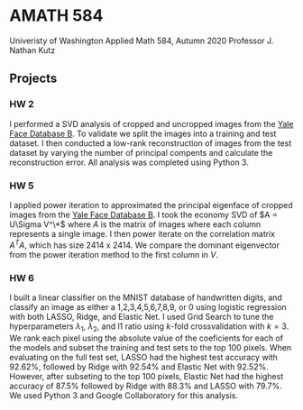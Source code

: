 # AMATH 584

Univeristy of Washington Applied Math 584, Autumn 2020
Professor J. Nathan Kutz

## Projects
### HW 2
I performed a SVD analysis of cropped and uncropped images from the [Yale Face Database B](http://vision.ucsd.edu/~leekc/ExtYaleDatabase/Yale%20Face%20Database.htm).
To validate we split the images into a training and test dataset. I then conducted a low-rank reconstruction of images from the test dataset by varying the number of principal compents and calculate the reconstruction error. All analysis was completed using Python 3.

### HW 5
I applied power iteration to approximated the principal eigenface of cropped images from the [Yale Face Database B](http://vision.ucsd.edu/~leekc/ExtYaleDatabase/Yale%20Face%20Database.htm). I took the economy SVD of $A = U\Sigma V^\*$ where $A$ is the matrix of images where each column represents a single image. I then power iterate on the correlation matrix $A^TA$, which has size 2414 x 2414. We compare the dominant eigenvector from the power iteration method to the first column in $V$. 

### HW 6
I built a linear classifier on the MNIST database of handwritten digits, and classify an image as either a 1,2,3,4,5,6,7,8,9, or 0 using logistic regression with both LASSO, Ridge, and Elastic Net. I used Grid Search to tune the hyperparameters $\lambda_1$, $\lambda_2$, and l1 ratio using $k$-fold crossvalidation with $k = 3$. We rank each pixel using the absolute value of the coeficients for each of the models and subset the training and test sets to the top 100 pixels. When evaluating on the full test set, LASSO had the highest test accuracy with 92.62%, followed by Ridge with 92.54% and Elastic Net with 92.52%. However, after subseting to the top 100 pixels, Elastic
Net had the highest accuracy of 87.5% followed by Ridge with 88.3% and LASSO with 79.7%. We used Python 3 and Google Collaboratory for this analysis.
